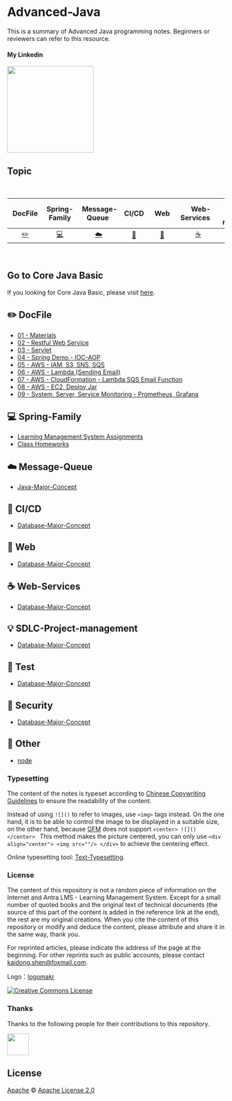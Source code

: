 # Advanced-Java
This is a summary of Advanced Java programming notes. Beginners or reviewers can refer to this resource.

#### My Linkedin

<div align="left">
    <a href="https://www.linkedin.com/in/kaidong-shen/"> <img src="https://www.tmf-group.com/-/media/images/logos/case-study-logos/linkedin.png?h=32%25&w=100%25&la=en&hash=D0E8DD162007F2CF94A6CA31F244DE55E6DBBF8E" width="200px"></a>
</div>

## Topic

<br>


| &nbsp;DocFile&nbsp; | Spring-Family | &nbsp;Message-Queue&nbsp; |CI/CD| &nbsp;&nbsp;Web&nbsp;&nbsp;|&nbsp;&nbsp;&nbsp;Web-Services&nbsp;&nbsp;&nbsp;|         SDLC-Project-management| &nbsp;&nbsp;&nbsp;Test&nbsp;&nbsp;&nbsp; |Security| &nbsp;&nbsp;&nbsp;Other&nbsp;&nbsp;&nbsp; |
| :---: | :----: | :---: | :----: | :----: | :----: | :----: | :----: | :----: | :----: |
| [:pencil2:](#pencil2-DocFile) | [:computer:](#computer-Spring-Family) | [:cloud:](#cloud-Message-Queue) | [:art:](#art-CI/CD) | [:floppy_disk:](#floppy_disk-Web) |[:coffee:](#coffee-Web-Services)| [:bulb:](#bulb-SDLC-Project-management) |[:wrench:](#wrench-Test)| [:watermelon:](#watermelon-Security) |[:memo:](#memo-Other)|

<br>



## Go to Core Java Basic
If you looking for Core Java Basic, please visit [here](https://github.com/shenkaidong/Core-Java-Basic).

## :pencil2: DocFile

- [01 - Materials](https://github.com/shenkaidong/Advanced-Java/tree/master/node/docfile/1%20-%20Materials)  
- [02 - Restful Web Service](https://github.com/shenkaidong/Advanced-Java/tree/master/node/docfile/2%20-%20Restful%20Web%20Service)  
- [03 - Servlet](https://github.com/shenkaidong/Advanced-Java/tree/master/node/docfile/3%20-%20Servlet)  
- [04 - Spring Demo - IOC-AOP](https://github.com/shenkaidong/Advanced-Java/tree/master/node/docfile/4%20-%20Spring%20Demo%20-%20IOC-AOP)  
- [05 - AWS - IAM, S3, SNS, SQS](https://github.com/shenkaidong/Advanced-Java/tree/master/node/docfile/5%20-%20AWS%20-%20IAM%2C%20S3%2C%20SNS%2C%20SQS)  
- [06 - AWS - Lambda (Sending Email)](https://github.com/shenkaidong/Advanced-Java/tree/master/node/docfile/6%20-%20AWS%20-%20Lambda%20(Sending%20Email))  
- [07 - AWS - CloudFormation - Lambda SQS Email Function](https://github.com/shenkaidong/Advanced-Java/tree/master/node/docfile/7%20-%20AWS%20-%20CloudFormation%20-%20Lambda%20SQS%20Email%20Function)  
- [08 - AWS - EC2, Deploy Jar](https://github.com/shenkaidong/Advanced-Java/tree/master/node/docfile/8%20-%20AWS%20-%20EC2%2C%20Deploy%20Jar)  
- [09 - System, Server, Service Monitoring - Prometheus, Grafana](https://github.com/shenkaidong/Advanced-Java/tree/master/node/docfile/9%20-%20System%2C%20Server%2C%20Service%20Monitoring%20-%20Prometheus%2C%20Grafana)  

## :computer: Spring-Family

- [Learning Management System Assignments](https://github.com/shenkaidong/Core-Java-Basic/tree/master/CoreJavaCode/src/main/java/lmsAssignments)
- [Class Homeworks](https://github.com/shenkaidong/Core-Java-Basic/tree/master/CoreJavaCode/src/main/java/homeworks)

## :cloud: Message-Queue

- [Java-Major-Concept](https://github.com/shenkaidong/Core-Java-Basic/tree/master/note/concept/java)

## :art: CI/CD

- [Database-Major-Concept](https://github.com/shenkaidong/Core-Java-Basic/tree/master/note/concept/database)


## :floppy_disk: Web

- [Database-Major-Concept](https://github.com/shenkaidong/Core-Java-Basic/tree/master/note/concept/database)


## :coffee: Web-Services

- [Database-Major-Concept](https://github.com/shenkaidong/Core-Java-Basic/tree/master/note/concept/database)


## :bulb: SDLC-Project-management

- [Database-Major-Concept](https://github.com/shenkaidong/Core-Java-Basic/tree/master/note/concept/database)


## :wrench: Test

- [Database-Major-Concept](https://github.com/shenkaidong/Core-Java-Basic/tree/master/note/concept/database)


## :watermelon: Security

- [Database-Major-Concept](https://github.com/shenkaidong/Core-Java-Basic/tree/master/note/concept/database)


## :memo: Other

- [node](https://github.com/shenkaidong/Advanced-Java/blob/master/node/daily-knowledge/node.md)



### Typesetting

The content of the notes is typeset according to [Chinese Copywriting Guidelines](https://github.com/sparanoid/chinese-copywriting-guidelines) to ensure the readability of the content.

Instead of using `![]()` to refer to images, use `<img>` tags instead. On the one hand, it is to be able to control the image to be displayed in a suitable size, on the other hand, because [GFM](https://github.github.com/gfm/) does not support `<center> ![]() </center> ` This method makes the picture centered, you can only use `<div align="center"> <img src=""/> </div>` to achieve the centering effect.

Online typesetting tool: [Text-Typesetting](https://github.com/CyC2018/Text-Typesetting).

### License

The content of this repository is not a random piece of information on the Internet and Antra LMS - Learning Management System. Except for a small number of quoted books and the original text of technical documents (the source of this part of the content is added in the reference link at the end), the rest are my original creations. When you cite the content of this repository or modify and deduce the content, please attribute and share it in the same way, thank you.

For reprinted articles, please indicate the address of the page at the beginning. For other reprints such as public accounts, please contact kaidong.shen@foxmail.com.

Logo：[logomakr](https://logomakr.com/)

<a rel="license" href="http://creativecommons.org/licenses/by-nc-sa/4.0/"><img alt="Creative Commons License" style="border-width:0" src="https://i.creativecommons.org/l/by-nc-sa/4.0/88x31.png" /></a>

### Thanks

Thanks to the following people for their contributions to this repository.

<a href="https://github.com/shenkaidong">
    <img src="https://media.istockphoto.com/vectors/yin-yang-panda-cute-logo-vector-illustration-vector-id1170794027?k=20&m=1170794027&s=612x612&w=0&h=QvlXWRWUe2hz_WUPvczDxdcMAOvH9NCv8P-GvzCVnqw=" width="50px">
</a> 



## License

[Apache](LICENSE) © [Apache License 2.0](https://choosealicense.com/licenses/apache-2.0/) 

